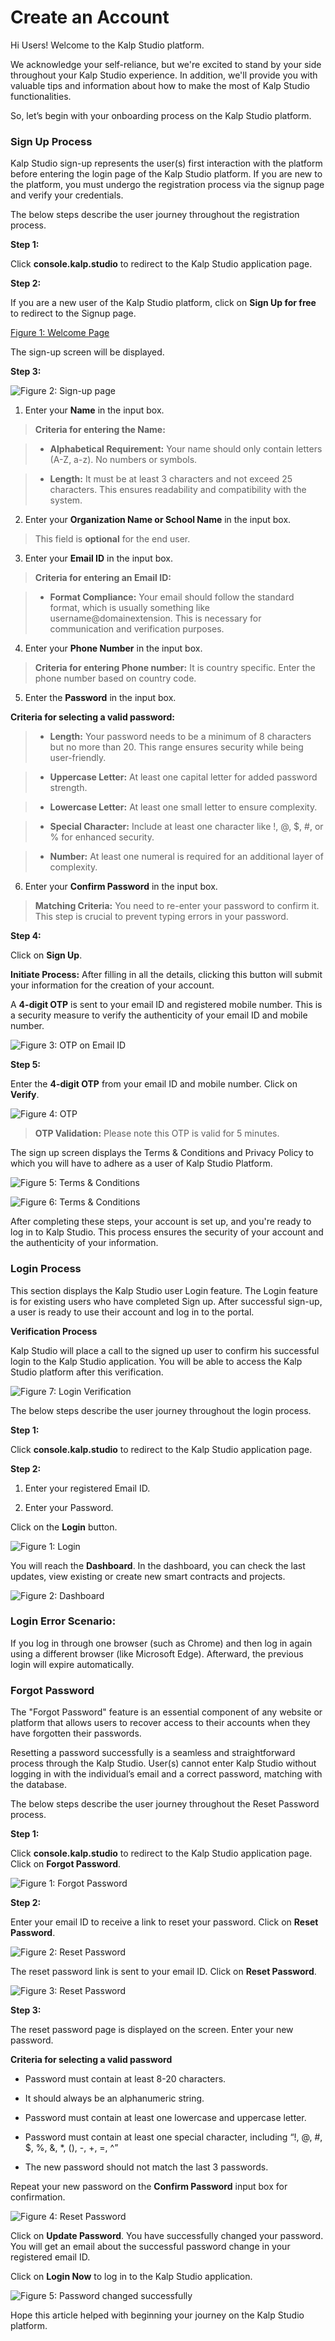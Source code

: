 # Create an Account

Hi Users! Welcome to the Kalp Studio platform.

We acknowledge your self-reliance, but we're excited to stand by your side throughout your Kalp Studio experience. In addition, we'll provide you with valuable tips and information about how to make the most of Kalp Studio functionalities.

So, let’s begin with your onboarding process on the Kalp Studio platform.

### Sign Up Process

Kalp Studio sign-up represents the user(s) first interaction with the platform before entering the login page of the Kalp Studio platform. If you are new to the platform, you must undergo the registration process via the signup page and verify your credentials.

The below steps describe the user journey throughout the registration process.

**Step 1:**

Click **console.kalp.studio** to redirect to the Kalp Studio application page.

**Step 2:**

If you are a new user of the Kalp Studio platform, click on **Sign Up for free** to redirect to the Signup page.

[Figure 1: Welcome Page](https://docs.kalp.studio/~gitbook/image?url=https:%2F%2Fs3-ap-south-1.amazonaws.com%2Find-cdn.freshdesk.com%2Fdata%2Fhelpdesk%2Fattachments%2Fproduction%2F1060006752973%2Foriginal%2FkBZfLSlyrFIr9EOdfqevYGmUMEXvqV0p4Q.png%3F1707821584&width=768&dpr=4&quality=100&sign=c8ce70e41a06f878c348432276ab0ae7a4d0fa9d1530700b07b68f9a2ab37ebc)

The sign-up screen will be displayed.

**Step 3:**

![Figure 2: Sign-up page](https://docs.kalp.studio/~gitbook/image?url=https:%2F%2Fs3-ap-south-1.amazonaws.com%2Find-cdn.freshdesk.com%2Fdata%2Fhelpdesk%2Fattachments%2Fproduction%2F1060007087235%2Foriginal%2Fo2BR0QCoAfR4FcxvlntT74IR-eoyBw8OLA.png%3F1708585575&width=768&dpr=4&quality=100&sign=e20e2eccc45023eaf4c247bf21e655d50fda634ab7591be6971e241b4a9cbb4e)

1. Enter your **Name** in the input box.

>  **Criteria for entering the Name:**

>  -  **Alphabetical Requirement:** Your name should only contain letters (A-Z, a-z). No numbers or symbols.

>  -  **Length:** It must be at least 3 characters and not exceed 25 characters. This ensures readability and compatibility with the system.

2. Enter your **Organization Name or School Name** in the input box.

> This field is **optional** for the end user.

3. Enter your **Email ID** in the input box.

>  **Criteria for entering an Email ID:**

>  -  **Format Compliance:** Your email should follow the standard format, which is usually something like username@domainextension. This is necessary for communication and verification purposes.

4. Enter your **Phone Number** in the input box.

>  **Criteria for entering Phone number:** It is country specific. Enter the phone number based on country code.

5. Enter the **Password** in the input box.

  
**Criteria for selecting a valid password:**

>  -  **Length:** Your password needs to be a minimum of 8 characters but no more than 20. This range ensures security while being user-friendly.

>  -  **Uppercase Letter:** At least one capital letter for added password strength.

>  -  **Lowercase Letter:** At least one small letter to ensure complexity.

>  -  **Special Character:** Include at least one character like !, @, $, #, or % for enhanced security.

>  -  **Number:** At least one numeral is required for an additional layer of complexity. 

6. Enter your **Confirm Password** in the input box.

>  **Matching Criteria:** You need to re-enter your password to confirm it. This step is crucial to prevent typing errors in your password.

**Step 4:**

Click on **Sign Up**.

**Initiate Process:** After filling in all the details, clicking this button will submit your information for the creation of your account.

A **4-digit OTP** is sent to your email ID and registered mobile number. This is a security measure to verify the authenticity of your email ID and mobile number.
  

![ Figure 3: OTP on Email ID](https://docs.kalp.studio/~gitbook/image?url=https:%2F%2Fs3-ap-south-1.amazonaws.com%2Find-cdn.freshdesk.com%2Fdata%2Fhelpdesk%2Fattachments%2Fproduction%2F1060007088502%2Foriginal%2FN6iQsCwtgtGz7K2EdIDEjrU68WJ6APksYw.png%3F1708586652&width=768&dpr=4&quality=100&sign=c31a273ebbe4a99f8532391a53246b4430786dc762e81495911fb2c92a5df842)

**Step 5:**

Enter the **4-digit OTP** from your email ID and mobile number. Click on **Verify**.

![Figure 4: OTP](https://docs.kalp.studio/~gitbook/image?url=https:%2F%2Fs3-ap-south-1.amazonaws.com%2Find-cdn.freshdesk.com%2Fdata%2Fhelpdesk%2Fattachments%2Fproduction%2F1060006755307%2Foriginal%2F75_cgGajYJssGoMeOxiSAM4i9HDEJU6_uw.png%3F1707823841&width=768&dpr=4&quality=100&sign=08ebc8d6995b312e710f0afba79edc2ccd418b25da0999e6706a1631455ba32b)

>  **OTP Validation:** Please note this OTP is valid for 5 minutes. 

The sign up screen displays the Terms & Conditions and Privacy Policy to which you will have to adhere as a user of Kalp Studio Platform.

![Figure 5: Terms & Conditions](https://docs.kalp.studio/~gitbook/image?url=https:%2F%2F1878384301-files.gitbook.io%2F%7E%2Ffiles%2Fv0%2Fb%2Fgitbook-x-prod.appspot.com%2Fo%2Fspaces%252FzAA5Z6u1ZyGAxXbYfExA%252Fuploads%252FwcXK9fyBwm72FXGRGf4b%252Fimage.png%3Falt=media%26token=ccd73f32-cfee-4a4b-9fcf-794661cc8a9e&width=768&dpr=4&quality=100&sign=ded3bcf933c42e2f646f7098d36da56a5121693c70b780cef32cab56d960a74e)

![Figure 6: Terms & Conditions](https://docs.kalp.studio/~gitbook/image?url=https:%2F%2F1878384301-files.gitbook.io%2F%7E%2Ffiles%2Fv0%2Fb%2Fgitbook-x-prod.appspot.com%2Fo%2Fspaces%252FzAA5Z6u1ZyGAxXbYfExA%252Fuploads%252FmVUo5SFWYQsnHtPHcA1Z%252Fimage.png%3Falt=media%26token=92e13979-fb88-4516-b00b-d38110806e94&width=768&dpr=4&quality=100&sign=9554b7adc1fc675426e1946c034411da08649ec75c8d611de7a59d130140b55b)  

After completing these steps, your account is set up, and you're ready to log in to Kalp Studio. This process ensures the security of your account and the authenticity of your information.

### Login Process

This section displays the Kalp Studio user Login feature. The Login feature is for existing users who have completed Sign up. After successful sign-up, a user is ready to use their account and log in to the portal.

**Verification Process**

Kalp Studio will place a call to the signed up user to confirm his successful login to the Kalp Studio application. You will be able to access the Kalp Studio platform after this verification.  

![Figure 7: Login Verification](https://docs.kalp.studio/~gitbook/image?url=https:%2F%2Fs3-ap-south-1.amazonaws.com%2Find-cdn.freshdesk.com%2Fdata%2Fhelpdesk%2Fattachments%2Fproduction%2F1060007092453%2Foriginal%2F6Wib6hQiNJ4ljGd3PNXYhESU1YGoax8Akw.png%3F1708590032&width=768&dpr=4&quality=100&sign=c5dddab98a683d7a9d78babe6b24c66edef81190d087a4fd15fdc0746541fe22)

The below steps describe the user journey throughout the login process.

**Step 1:**

Click **console.kalp.studio** to redirect to the Kalp Studio application page.

**Step 2:**

1. Enter your registered Email ID.

2. Enter your Password. 

Click on the **Login** button.

![Figure 1: Login](https://docs.kalp.studio/~gitbook/image?url=https:%2F%2Fs3-ap-south-1.amazonaws.com%2Find-cdn.freshdesk.com%2Fdata%2Fhelpdesk%2Fattachments%2Fproduction%2F1060006979325%2Foriginal%2F6TIZ5_LIHJEbS4epbCSzZWpUyW48kfXY8w.png%3F1708421247&width=768&dpr=4&quality=100&sign=e2a9cbfebb55f8c25c42441dba65487a3c117423b7ab80fa87eea78290cd1623)

You will reach the **Dashboard**. In the dashboard, you can check the last updates, view existing or create new smart contracts and projects.

![Figure 2: Dashboard](https://docs.kalp.studio/~gitbook/image?url=https:%2F%2Fs3-ap-south-1.amazonaws.com%2Find-cdn.freshdesk.com%2Fdata%2Fhelpdesk%2Fattachments%2Fproduction%2F1060006979596%2Foriginal%2FN7S73Rj18A7Gx9gGPco85WX9a5FU-6NYvg.png%3F1708421482&width=768&dpr=4&quality=100&sign=3fea2fe8ea2c36595b4476eff4bf5cba2a62ba9e3218e99e3091f2787760e61b)

### Login Error Scenario:

If you log in through one browser (such as Chrome) and then log in again using a different browser (like Microsoft Edge). Afterward, the previous login will expire automatically.

### Forgot Password 

The "Forgot Password" feature is an essential component of any website or platform that allows users to recover access to their accounts when they have forgotten their passwords. 

Resetting a password successfully is a seamless and straightforward process through the Kalp Studio. User(s) cannot enter Kalp Studio without logging in with the individual’s email and a correct password, matching with the database.

The below steps describe the user journey throughout the Reset Password process.

**Step 1:**

Click **console.kalp.studio** to redirect to the Kalp Studio application page. Click on **Forgot Password**.
  

![Figure 1: Forgot Password](https://docs.kalp.studio/~gitbook/image?url=https:%2F%2Fs3-ap-south-1.amazonaws.com%2Find-cdn.freshdesk.com%2Fdata%2Fhelpdesk%2Fattachments%2Fproduction%2F1060006785878%2Foriginal%2FAn8IyX6gBWG8ig5_kJNUXMrUx31_7Ir0NQ.png%3F1707900983&width=768&dpr=4&quality=100&sign=8c4027ba8c6d0b928520ed2a32295c59a06c52bea3c7dcf431698bf07c7dbd12)
 

**Step 2:**

Enter your email ID to receive a link to reset your password. Click on **Reset Password**.
  

![Figure 2: Reset Password](https://docs.kalp.studio/~gitbook/image?url=https:%2F%2Fs3-ap-south-1.amazonaws.com%2Find-cdn.freshdesk.com%2Fdata%2Fhelpdesk%2Fattachments%2Fproduction%2F1060006785877%2Foriginal%2Fq7PO3h60dQxzysPZ-Wkl7IeLP9s5FIKArA.png%3F1707900982&width=768&dpr=4&quality=100&sign=25373a8e54afc3e691c465f0793cb72c5170db94869160958005d7ac0e44f7fb)  

The reset password link is sent to your email ID. Click on **Reset Password**.

![Figure 3: Reset Password](https://docs.kalp.studio/~gitbook/image?url=https:%2F%2Fs3-ap-south-1.amazonaws.com%2Find-cdn.freshdesk.com%2Fdata%2Fhelpdesk%2Fattachments%2Fproduction%2F1060007088919%2Foriginal%2F4Eru7xhdMCKFTSvfqLcgomV9uVF_ZWU33A.png%3F1708586932&width=768&dpr=4&quality=100&sign=f7e76e32159874b845dd239d2ff5a5905367699ebf29dd90555970447fb15efa)
  

**Step 3:**

The reset password page is displayed on the screen. Enter your new password.

**Criteria for selecting a valid password**

- Password must contain at least 8-20 characters.

- It should always be an alphanumeric string.

- Password must contain at least one lowercase and uppercase letter.

- Password must contain at least one special character, including “!, @, #, $, %, &, *, (), -, +, =, ^”

- The new password should not match the last 3 passwords.

Repeat your new password on the **Confirm Password** input box for confirmation.

![Figure 4: Reset Password](https://docs.kalp.studio/~gitbook/image?url=https:%2F%2Fs3-ap-south-1.amazonaws.com%2Find-cdn.freshdesk.com%2Fdata%2Fhelpdesk%2Fattachments%2Fproduction%2F1060006785875%2Foriginal%2FpDXmef6DcQoGBcEKTqr2ICF5PuyjVN1d_A.png%3F1707900982&width=768&dpr=4&quality=100&sign=16b025e5fb64ee156cfaa4acb4de5035e1c2c10795ffbb8b122e1bd6c8d87146)  

Click on **Update Password**. You have successfully changed your password. You will get an email about the successful password change in your registered email ID.

Click on **Login Now** to log in to the Kalp Studio application.

![Figure 5: Password changed successfully](https://docs.kalp.studio/~gitbook/image?url=https:%2F%2Fs3-ap-south-1.amazonaws.com%2Find-cdn.freshdesk.com%2Fdata%2Fhelpdesk%2Fattachments%2Fproduction%2F1060006785879%2Foriginal%2FDtDs_kLT4oweudrvoGZp9KD3H-GPUmR4_g.png%3F1707900983&width=768&dpr=4&quality=100&sign=63e836a3fd18046b98015e84be1739985b17a53150c2ebb0b0adf4bc68488a1e)

Hope this article helped with beginning your journey on the Kalp Studio platform.